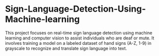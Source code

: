 # Sign-Language-Detection-Using-Machine-learning
This project focuses on real-time sign language detection using machine learning and computer vision to assist individuals who are deaf or mute. It involves training a model on a labeled dataset of hand signs (A-Z, 1-9) in grayscale to recognize and translate sign language into text. 
